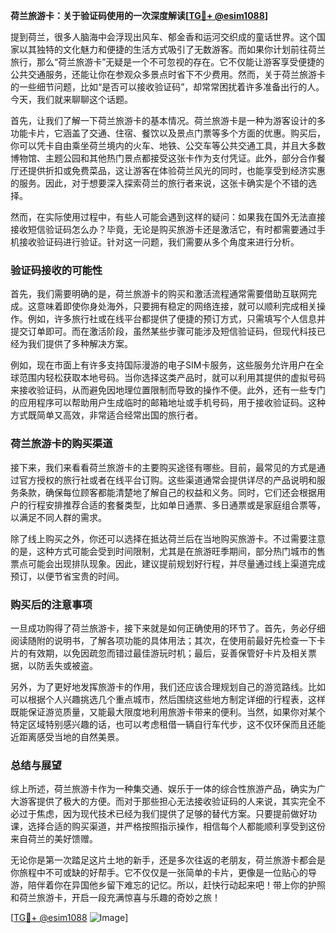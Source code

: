 **荷兰旅游卡：关于验证码使用的一次深度解读[[TG💪+ @esim1088](https://t.me/s/esim1088)]**

提到荷兰，很多人脑海中会浮现出风车、郁金香和运河交织成的童话世界。这个国家以其独特的文化魅力和便捷的生活方式吸引了无数游客。而如果你计划前往荷兰旅行，那么“荷兰旅游卡”无疑是一个不可忽视的存在。它不仅能让游客享受便捷的公共交通服务，还能让你在参观众多景点时省下不少费用。然而，关于荷兰旅游卡的一些细节问题，比如“是否可以接收验证码”，却常常困扰着许多准备出行的人。今天，我们就来聊聊这个话题。

首先，让我们了解一下荷兰旅游卡的基本情况。荷兰旅游卡是一种为游客设计的多功能卡片，它涵盖了交通、住宿、餐饮以及景点门票等多个方面的优惠。购买后，你可以凭卡自由乘坐荷兰境内的火车、地铁、公交车等公共交通工具，并且大多数博物馆、主题公园和其他热门景点都接受这张卡作为支付凭证。此外，部分合作餐厅还提供折扣或免费菜品，这让游客在体验荷兰风光的同时，也能享受到经济实惠的服务。因此，对于想要深入探索荷兰的旅行者来说，这张卡确实是个不错的选择。

然而，在实际使用过程中，有些人可能会遇到这样的疑问：如果我在国外无法直接接收短信验证码怎么办？毕竟，无论是购买旅游卡还是激活它，有时都需要通过手机接收验证码进行验证。针对这一问题，我们需要从多个角度来进行分析。

### 验证码接收的可能性

首先，我们需要明确的是，荷兰旅游卡的购买和激活流程通常需要借助互联网完成。这意味着即使你身处海外，只要拥有稳定的网络连接，就可以顺利完成相关操作。例如，许多旅行社或在线平台都提供了便捷的预订方式，只需填写个人信息并提交订单即可。而在激活阶段，虽然某些步骤可能涉及短信验证码，但现代科技已经为我们提供了多种解决方案。

例如，现在市面上有许多支持国际漫游的电子SIM卡服务，这些服务允许用户在全球范围内轻松获取本地号码。当你选择这类产品时，就可以利用其提供的虚拟号码来接收验证码，从而避免因地理位置限制而导致的操作不便。此外，还有一些专门的应用程序可以帮助用户生成临时的邮箱地址或手机号码，用于接收验证码。这种方式既简单又高效，非常适合经常出国的旅行者。

### 荷兰旅游卡的购买渠道

接下来，我们来看看荷兰旅游卡的主要购买途径有哪些。目前，最常见的方式是通过官方授权的旅行社或者在线平台订购。这些渠道通常会提供详尽的产品说明和服务条款，确保每位顾客都能清楚地了解自己的权益和义务。同时，它们还会根据用户的行程安排推荐合适的套餐类型，比如单日通票、多日通票或是家庭组合票等，以满足不同人群的需求。

除了线上购买之外，你还可以选择在抵达荷兰后在当地购买旅游卡。不过需要注意的是，这种方式可能会受到时间限制，尤其是在旅游旺季期间，部分热门城市的售票点可能会出现排队现象。因此，建议提前规划好行程，并尽量通过线上渠道完成预订，以便节省宝贵的时间。

### 购买后的注意事项

一旦成功购得了荷兰旅游卡，接下来就是如何正确使用的环节了。首先，务必仔细阅读随附的说明书，了解各项功能的具体用法；其次，在使用前最好先检查一下卡片的有效期，以免因疏忽而错过最佳游玩时机；最后，妥善保管好卡片及相关票据，以防丢失或被盗。

另外，为了更好地发挥旅游卡的作用，我们还应该合理规划自己的游览路线。比如可以根据个人兴趣挑选几个重点城市，然后围绕这些地方制定详细的行程表，这样既能保证游览质量，又能最大限度地利用旅游卡带来的便利。当然，如果你对某个特定区域特别感兴趣的话，也可以考虑租借一辆自行车代步，这不仅环保而且还能近距离感受当地的自然美景。

### 总结与展望

综上所述，荷兰旅游卡作为一种集交通、娱乐于一体的综合性旅游产品，确实为广大游客提供了极大的方便。而对于那些担心无法接收验证码的人来说，其实完全不必过于焦虑，因为现代技术已经为我们提供了足够的替代方案。只要提前做好功课，选择合适的购买渠道，并严格按照指示操作，相信每个人都能顺利享受到这份来自荷兰的美好馈赠。

无论你是第一次踏足这片土地的新手，还是多次往返的老朋友，荷兰旅游卡都会是你旅程中不可或缺的好帮手。它不仅仅是一张简单的卡片，更像是一位贴心的导游，陪伴着你在异国他乡留下难忘的记忆。所以，赶快行动起来吧！带上你的护照和荷兰旅游卡，开启一段充满惊喜与乐趣的奇妙之旅！

[[TG💪+ @esim1088](https://t.me/s/esim1088) ![Image](https://i.postimg.cc/4NQfJmqS/Snipaste-2025-05-13-00-14-12.png)]